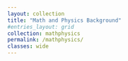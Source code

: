 ```yaml
---
layout: collection
title: "Math and Physics Background"
#entries_layout: grid
collection: mathphysics
permalink: /mathphysics/
classes: wide
---
```

